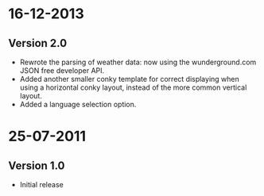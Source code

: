 16-12-2013
==========

Version 2.0
-------------
- Rewrote the parsing of weather data: now using the wunderground.com JSON free developer API. 
- Added another smaller conky template for correct displaying when using a horizontal conky layout, instead of the more common vertical layout.
- Added a language selection option.

25-07-2011
==========

Version 1.0
-------------
- Initial release
